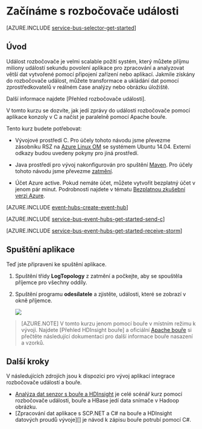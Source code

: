<properties
    pageTitle="Začínáme s události rozbočovače s C a Apache bouře | Microsoft Azure"
    description="Postupujte podle kurzu, který začít používat Azure události rozbočovače; odeslání události C a dostávat do Apache bouře obrázku."
    services="event-hubs"
    documentationCenter=""
    authors="jtaubensee"
    manager="timlt"
    editor=""/>

<tags
    ms.service="event-hubs"
    ms.workload="na"
    ms.tgt_pltfrm="c"
    ms.devlang="java"
    ms.topic="article"
    ms.date="08/16/2016"
    ms.author="jotaub;sethm"/>

# <a name="get-started-with-event-hubs"></a>Začínáme s rozbočovače události

[AZURE.INCLUDE [service-bus-selector-get-started](../../includes/service-bus-selector-get-started.md)]

## <a name="introduction"></a>Úvod

Událost rozbočovače je velmi scalable požití systém, který můžete příjmu miliony událostí sekundu povolení aplikace pro zpracování a analyzovat větší dat vytvořené pomocí připojení zařízení nebo aplikací. Jakmile získány do rozbočovače událost, můžete transformace a ukládání dat pomocí zprostředkovatelů v reálném čase analýzy nebo obrázku úložiště.

Další informace najdete [Přehled rozbočovače události].

V tomto kurzu se dozvíte, jak jedí zprávy do události rozbočovače pomocí aplikace konzoly v C a načíst je paralelně pomocí Apache bouře.

Tento kurz budete potřebovat:

+ Vývojové prostředí C. Pro účely tohoto návodu jsme převezme zásobníku RSZ na [Azure Linux OM](../virtual-machines/virtual-machines-linux-quick-create-cli.md) se systémem Ubuntu 14.04. Externí odkazy budou uvedeny pokyny pro jiná prostředí.

+ Java prostředí pro vývoj nakonfigurován pro spuštění [Maven](http://maven.apache.org/). Pro účely tohoto návodu jsme převezme [zatmění](https://www.eclipse.org/).

+ Účet Azure active. Pokud nemáte účet, můžete vytvořit bezplatný účet v jenom pár minut. Podrobnosti najdete v tématu [Bezplatnou zkušební verzi Azure](https://azure.microsoft.com/pricing/free-trial/).

[AZURE.INCLUDE [event-hubs-create-event-hub](../../includes/event-hubs-create-event-hub.md)]

[AZURE.INCLUDE [service-bus-event-hubs-get-started-send-c](../../includes/service-bus-event-hubs-get-started-send-c.md)]

[AZURE.INCLUDE [service-bus-event-hubs-get-started-receive-storm](../../includes/service-bus-event-hubs-get-started-receive-storm.md)]

## <a name="run-the-applications"></a>Spuštění aplikace

Teď jste připraveni ke spuštění aplikace.

1.  Spuštění třídy **LogTopology** z zatmění a počkejte, aby se spouštěla příjemce pro všechny oddíly.

2.  Spuštění programu **odesílatele** a zjistěte, události, které se zobrazí v okně příjemce.

    ![][23]

> [AZURE.NOTE] V tomto kurzu jenom pomocí bouře v místním režimu k vývoji. Najdete [Přehled HDInsight bouře] a oficiální [Apache bouře] si přečtěte následující dokumentaci pro další informace bouře nasazení a vzorků.

## <a name="next-steps"></a>Další kroky

V následujících zdrojích jsou k dispozici pro vývoj aplikací integrace rozbočovače událostí a bouře.

- [Analýza dat senzor s bouře a HDInsight][] je celé scénář kurz pomocí rozbočovače události, bouře a HBase jedí data snímače v Hadoop obrázku.
- [Zpracování dat aplikace s SCP.NET a C# na bouře a HDInsight datových proudů vývoje][] je návod k zápisu bouře potrubí pomocí C#.

<!-- Images. -->
[23]: ./media/event-hubs-c-storm-getstarted/receive-storm3.png

<!-- Links -->
[Azure classic portal]: https://manage.windowsazure.com/
[Event Processor Host]: https://www.nuget.org/packages/Microsoft.Azure.ServiceBus.EventProcessorHost
[Přehled rozbočovače událostí]: event-hubs-overview.md

[Apache bouře]: https://storm.incubator.apache.org
[Přehled bouře HDInsight]: ../hdinsight/hdinsight-storm-overview.md/
[Analýza dat senzor s bouře a HDInsight]: ../hdinsight/hdinsight-storm-sensor-data-analysis.md
[Můžete vyvíjet aplikace zpracování dat s SCP.NET a C# na bouře a HDInsight datových proudů]: ../hdinsight/hdinsight-storm-develop-csharp-visual-studio-topology.md
